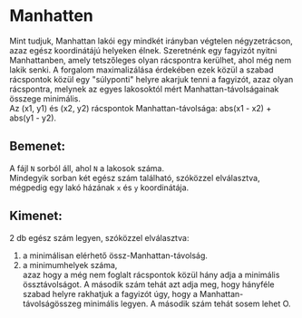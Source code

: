 # Manhatten  
  
Mint tudjuk, Manhattan lakói egy mindkét irányban végtelen négyzetrácson, azaz egész koordinátájú helyeken élnek. Szeretnénk egy fagyizót nyitni Manhattanben, amely tetszőleges olyan rácspontra kerülhet, ahol még nem lakik senki. A forgalom maximalizálása érdekében ezek közül a szabad rácspontok közül egy "súlyponti" helyre akarjuk tenni a fagyizót, azaz olyan rácspontra, melynek az egyes lakosoktól mért Manhattan-távolságainak összege minimális.  
Az (x1, y1) és (x2, y2) rácspontok Manhattan-távolsága: abs(x1 - x2) + abs(y1 - y2).  

## Bemenet:  
  
A fájl `N` sorból áll, ahol `N` a lakosok száma.  
Mindegyik sorban két egész szám található, szóközzel elválasztva, mégpedig egy lakó házának `x` és `y` koordinátája.  
  
## Kimenet:  
  
2 db egész szám legyen, szóközzel elválasztva:  
1) a minimálisan elérhető össz-Manhattan-távolság.  
2) a minimumhelyek száma,  
azaz hogy a még nem foglalt rácspontok közül hány adja a minimális össztávolságot. A második szám tehát azt adja meg, hogy hányféle szabad helyre rakhatjuk a fagyizót úgy, hogy a Manhattan-távolságösszeg minimális legyen. A második szám tehát sosem lehet O.  
